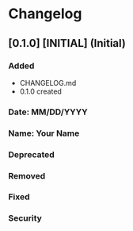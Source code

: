 # Changelog

## [0.1.0] [INITIAL] (Initial)
### Added
- CHANGELOG.md
- 0.1.0 created

### Date: MM/DD/YYYY
### Name: Your Name

### Deprecated

### Removed

### Fixed

### Security

